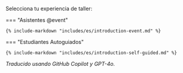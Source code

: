 Selecciona tu experiencia de taller:

=== "Asistentes @event"

    {% include-markdown "includes/es/introduction-event.md" %}

=== "Estudiantes Autoguiados"

    {% include-markdown "includes/es/introduction-self-guided.md" %}

*Traducido usando GitHub Copilot y GPT-4o.*
